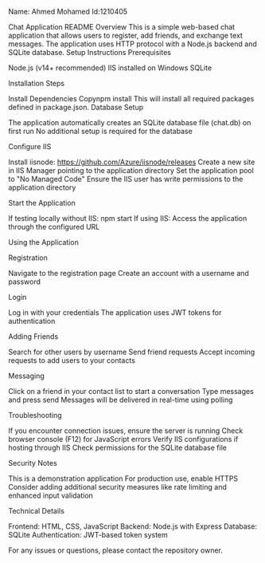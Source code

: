 Name: Ahmed Mohamed 
Id:1210405

Chat Application README
Overview
This is a simple web-based chat application that allows users to register, add friends, and exchange text messages. The application uses HTTP protocol with a Node.js backend and SQLite database.
Setup Instructions
Prerequisites

Node.js (v14+ recommended)
IIS installed on Windows
SQLite

Installation Steps

Install Dependencies
Copynpm install
This will install all required packages defined in package.json.
Database Setup

The application automatically creates an SQLite database file (chat.db) on first run
No additional setup is required for the database


Configure IIS

Install iisnode: https://github.com/Azure/iisnode/releases
Create a new site in IIS Manager pointing to the application directory
Set the application pool to "No Managed Code"
Ensure the IIS user has write permissions to the application directory


Start the Application

If testing locally without IIS: npm start
If using IIS: Access the application through the configured URL



Using the Application

Registration

Navigate to the registration page
Create an account with a username and password


Login

Log in with your credentials
The application uses JWT tokens for authentication


Adding Friends

Search for other users by username
Send friend requests
Accept incoming requests to add users to your contacts


Messaging

Click on a friend in your contact list to start a conversation
Type messages and press send
Messages will be delivered in real-time using polling



Troubleshooting

If you encounter connection issues, ensure the server is running
Check browser console (F12) for JavaScript errors
Verify IIS configurations if hosting through IIS
Check permissions for the SQLite database file

Security Notes

This is a demonstration application
For production use, enable HTTPS
Consider adding additional security measures like rate limiting and enhanced input validation

Technical Details

Frontend: HTML, CSS, JavaScript
Backend: Node.js with Express
Database: SQLite
Authentication: JWT-based token system

For any issues or questions, please contact the repository owner.
